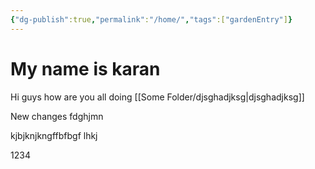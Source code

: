 ```yaml
---
{"dg-publish":true,"permalink":"/home/","tags":["gardenEntry"]}
---
```




# My name is karan
Hi guys how are you all doing
[[Some Folder/djsghadjksg\|djsghadjksg]]

New changes
fdghjmn

kjbjknjkngffbfbgf
lhkj





1234